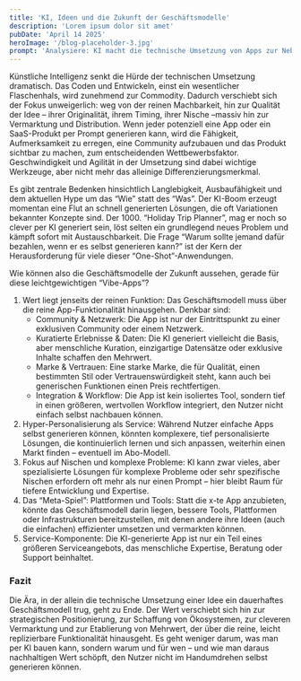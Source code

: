 ```yaml
---
title: 'KI, Ideen und die Zukunft der Geschäftsmodelle'
description: 'Lorem ipsum dolor sit amet'
pubDate: 'April 14 2025'
heroImage: '/blog-placeholder-3.jpg'
prompt: 'Analysiere: KI macht die technische Umsetzung von Apps zur Nebensache, wodurch Ideen, Originalität/Geschwindigkeit und Marketing entscheidend werden. Bedenken sind Langlebigkeit und der Fokus auf Generierung statt echtem Bedarf (z.B. der x-te Trip-Planner). Welche Geschäftsmodelle funktionieren für "Vibe-Apps", die Nutzer potenziell selbst generieren können?'
---
```


Künstliche Intelligenz senkt die Hürde der technischen Umsetzung dramatisch. Das Coden und Entwickeln, einst ein wesentlicher Flaschenhals, wird zunehmend zur Commodity. Dadurch verschiebt sich der Fokus unweigerlich: weg von der reinen Machbarkeit, hin zur Qualität der Idee – ihrer Originalität, ihrem Timing, ihrer Nische –massiv hin zur Vermarktung und Distribution. Wenn jeder potenziell eine App oder ein SaaS-Produkt per Prompt generieren kann, wird die Fähigkeit, Aufmerksamkeit zu erregen, eine Community aufzubauen und das Produkt sichtbar zu machen, zum entscheidenden Wettbewerbsfaktor. Geschwindigkeit und Agilität in der Umsetzung sind dabei wichtige Werkzeuge, aber nicht mehr das alleinige Differenzierungsmerkmal.

Es gibt zentrale Bedenken hinsichtlich Langlebigkeit, Ausbaufähigkeit und dem aktuellen Hype um das “Wie” statt des “Was”. Der KI-Boom erzeugt momentan eine Flut an schnell generierten Lösungen, die oft Variationen bekannter Konzepte sind. Der 1000. “Holiday Trip Planner”, mag er noch so clever per KI generiert sein, löst selten ein grundlegend neues Problem und kämpft sofort mit Austauschbarkeit. Die Frage “Warum sollte jemand dafür bezahlen, wenn er es selbst generieren kann?” ist der Kern der Herausforderung für viele dieser “One-Shot”-Anwendungen.

Wie können also die Geschäftsmodelle der Zukunft aussehen, gerade für diese leichtgewichtigen “Vibe-Apps”?
1. Wert liegt jenseits der reinen Funktion: Das Geschäftsmodell muss über die reine App-Funktionalität hinausgehen. Denkbar sind:
    - Community & Netzwerk: Die App ist nur der Eintrittspunkt zu einer exklusiven Community oder einem Netzwerk.
    - Kuratierte Erlebnisse & Daten: Die KI generiert vielleicht die Basis, aber menschliche Kuration, einzigartige Datensätze oder exklusive Inhalte schaffen den Mehrwert.
    - Marke & Vertrauen: Eine starke Marke, die für Qualität, einen bestimmten Stil oder Vertrauenswürdigkeit steht, kann auch bei generischen Funktionen einen Preis rechtfertigen.
    - Integration & Workflow: Die App ist kein isoliertes Tool, sondern tief in einen größeren, wertvollen Workflow integriert, den Nutzer nicht einfach selbst nachbauen können.
2. Hyper-Personalisierung als Service: Während Nutzer einfache Apps selbst generieren können, könnten komplexere, tief personalisierte Lösungen, die kontinuierlich lernen und sich anpassen, weiterhin einen Markt finden – eventuell im Abo-Modell.
3. Fokus auf Nischen und komplexe Probleme: KI kann zwar vieles, aber spezialisierte Lösungen für komplexe Probleme oder sehr spezifische Nischen erfordern oft mehr als nur einen Prompt – hier bleibt Raum für tiefere Entwicklung und Expertise.
4. Das “Meta-Spiel”: Plattformen und Tools: Statt die x-te App anzubieten, könnte das Geschäftsmodell darin liegen, bessere Tools, Plattformen oder Infrastrukturen bereitzustellen, mit denen andere ihre Ideen (auch die einfachen) effizienter umsetzen und vermarkten können.
5. Service-Komponente: Die KI-generierte App ist nur ein Teil eines größeren Serviceangebots, das menschliche Expertise, Beratung oder Support beinhaltet.

### Fazit

Die Ära, in der allein die technische Umsetzung einer Idee ein dauerhaftes Geschäftsmodell trug, geht zu Ende. Der Wert verschiebt sich hin zur strategischen Positionierung, zur Schaffung von Ökosystemen, zur cleveren Vermarktung und zur Etablierung von Mehrwert, der über die reine, leicht replizierbare Funktionalität hinausgeht. Es geht weniger darum, was man per KI bauen kann, sondern warum und für wen – und wie man daraus nachhaltigen Wert schöpft, den Nutzer nicht im Handumdrehen selbst generieren können.